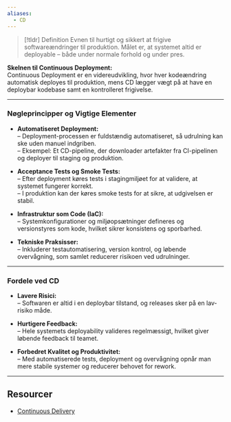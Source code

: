 ```yaml
---
aliases:
  - CD
---
```

> [!tldr] Definition
> Evnen til hurtigt og sikkert at frigive softwareændringer til produktion. Målet er, at systemet altid er deployable – både under normale forhold og under pres.

**Skelnen til Continuous Deployment:**  
Continuous Deployment er en videreudvikling, hvor hver kodeændring automatisk deployes til produktion, mens CD lægger vægt på at have en deploybar kodebase samt en kontrolleret frigivelse.
    
---

### Nøgleprincipper og Vigtige Elementer
- **Automatiseret Deployment:**  
    – Deployment-processen er fuldstændig automatiseret, så udrulning kan ske uden manuel indgriben.  
    – Eksempel: Et CD-pipeline, der downloader artefakter fra CI-pipelinen og deployer til staging og produktion.
    
- **Acceptance Tests og Smoke Tests:**  
    – Efter deployment køres tests i stagingmiljøet for at validere, at systemet fungerer korrekt.  
    – I produktion kan der køres smoke tests for at sikre, at udgivelsen er stabil.
    
- **Infrastruktur som Code (IaC):**  
    – Systemkonfigurationer og miljøopsætninger defineres og versionstyres som kode, hvilket sikrer konsistens og sporbarhed.
    
- **Tekniske Praksisser:**  
    – Inkluderer testautomatisering, version kontrol, og løbende overvågning, som samlet reducerer risikoen ved udrulninger.
    
---

### Fordele ved CD
- **Lavere Risici:**  
    – Softwaren er altid i en deploybar tilstand, og releases sker på en lav-risiko måde.
    
- **Hurtigere Feedback:**  
    – Hele systemets deployability valideres regelmæssigt, hvilket giver løbende feedback til teamet.
    
- **Forbedret Kvalitet og Produktivitet:**  
    – Med automatiserede tests, deployment og overvågning opnår man mere stabile systemer og reducerer behovet for rework.

---

## Resourcer
- [Continuous Delivery](https://dora.dev/capabilities/continuous-delivery/)